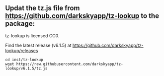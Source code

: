 ## Updat the tz.js file from https://github.com/darkskyapp/tz-lookup to the package:

tz-lookup is licensed CC0.

Find the latest release (v6.1.5) at https://github.com/darkskyapp/tz-lookup/releases

```
cd inst/tz-lookup
wget https://raw.githubusercontent.com/darkskyapp/tz-lookup/v6.1.5/tz.js
```
